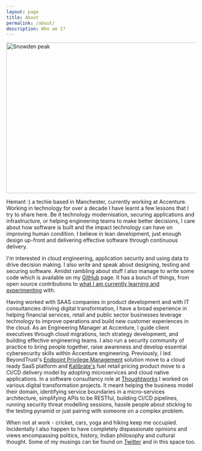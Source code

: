 ```yaml
---
layout: page
title: About
permalink: /about/
description: Who am I?
---
```


<img src="{{ site.url }}/assets/hk-snowden-peak.jpg" title="Snowden peak" width="750" height="400"/>

Hemant :) a techie based in Manchester, currently working at Accenture. Working in technology for over a decade I have learnt a few lessons that I try to share here. Be it technology modernisation, securing applications and infrastructure, or helping engineering teams to make better decisions, I care about how software is built and the impact technology can have on improving human condition. I believe in lean development, just enough design up-front and delivering effective software through continuous delivery.

I'm interested in cloud engineering, application security and using data to drive decision making. I also write and speak about designing, testing and securing software. Amidst rambling about stuff I also manage to write some code which is available on my [GitHub](https://github.com/hemantksingh) page. It has a bunch of things, from open source contributions to [what I am currently learning and experimenting](https://github.com/hemantksingh/messup-learn) with.

Having worked with SAAS companies in product development and with IT consultancies driving digital transformation, I have a broad experience in helping financial services, retail and public sector businesses leverage technology to improve operations and build new customer experiences in the cloud. As an Engineering Manager at Accenture,  I guide client executives through cloud migrations, tech strategy development, and building effective engineering teams. I also run a security community of practice to bring people together, raise awareness and develop essential cybersecurity skills within Accenture engineering. Previously, I led BeyondTrust's [Endpoint Privilege Management](https://www.beyondtrust.com/solutions) solution move to a cloud ready SaaS platform and [Kalibrate's](https://www.kalibrate.com) fuel retail pricing product move to a CI/CD delivery model by adopting microservices and cloud native applications. In a software consultancy role at [Thoughtworks](https://thoughtworks.com) I worked on various digital transformation projects. It meant helping the business model their domain, identifying service boundaries in a micro-services architecture, simplifying APIs to be RESTful, building CI/CD pipelines, running security threat modelling sessions, hassle people about sticking to the testing pyramid or just pairing with someone on a complex problem.

When not at work - cricket, cars, yoga and hiking keep me occupied. Incidentally I also happen to have completely dispassionate opinions and views encompassing politics, history, Indian philosophy and cultural thought. Some of my musings can be found on [Twitter](https://twitter.com/_hemantksingh) and in this space too.

